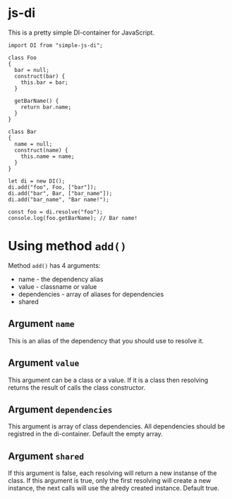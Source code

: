 # js-di
This is a pretty simple DI-container for JavaScript.
```
import DI from "simple-js-di";

class Foo
{
  bar = null;
  construct(bar) {
    this.bar = bar;
  }
  
  getBarName() {
    return bar.name;
  }
}

class Bar
{
  name = null;
  construct(name) {
    this.name = name;
  }
}

let di = new DI();
di.add("foo", Foo, ["bar"]);
di.add("bar", Bar, ["bar_name"]);
di.add("bar_name", "Bar name!");

const foo = di.resolve("foo");
console.log(foo.getBarName); // Bar name!
```

Using method `add()`
================

Method `add()` has 4 arguments:
* name - the dependency alias
* value - classname or value
* dependencies - array of aliases for dependencies
* shared

Argument `name`
---------------
This is an alias of the dependency that you should use to resolve it.

Argument `value`
---------------
This argument can be a class or a value. If it is a class then resolving returns the result of calls the class constructor.

Argument `dependencies`
---------------
This argument is array of class dependencies. All dependencies should be registred in the di-container. Default the empty array.

Argument `shared`
---------------
If this argument is false, each  resolving will return a new instanse of the class. If this argument is true, only the first resolving will create a new instance, the next calls will use the alredy created instance. Default true.

